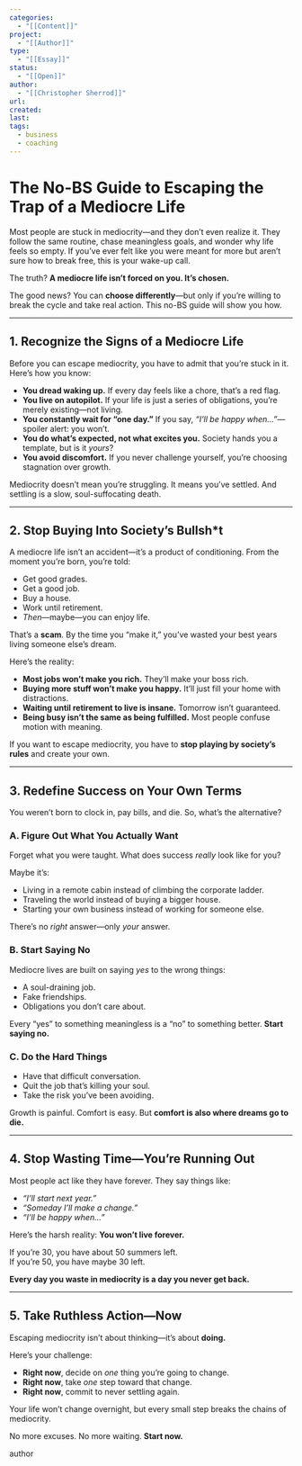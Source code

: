 ```yaml
---
categories:
  - "[[Content]]"
project:
  - "[[Author]]"
type:
  - "[[Essay]]"
status:
  - "[[Open]]"
author:
  - "[[Christopher Sherrod]]"
url: 
created:
last:
tags:
  - business
  - coaching
---
```

# **The No-BS Guide to Escaping the Trap of a Mediocre Life**  

Most people are stuck in mediocrity—and they don’t even realize it. They follow the same routine, chase meaningless goals, and wonder why life feels so empty. If you’ve ever felt like you were meant for more but aren’t sure how to break free, this is your wake-up call.  

The truth? **A mediocre life isn’t forced on you. It’s chosen.**  

The good news? You can **choose differently**—but only if you’re willing to break the cycle and take real action. This no-BS guide will show you how.  

---

## **1. Recognize the Signs of a Mediocre Life**  

Before you can escape mediocrity, you have to admit that you’re stuck in it. Here’s how you know:  

- **You dread waking up.** If every day feels like a chore, that’s a red flag.  
- **You live on autopilot.** If your life is just a series of obligations, you’re merely existing—not living.  
- **You constantly wait for “one day.”** If you say, *“I’ll be happy when…”*—spoiler alert: you won’t.  
- **You do what’s expected, not what excites you.** Society hands you a template, but is it *yours*?  
- **You avoid discomfort.** If you never challenge yourself, you’re choosing stagnation over growth.  

Mediocrity doesn’t mean you’re struggling. It means you’ve settled. And settling is a slow, soul-suffocating death.  

---

## **2. Stop Buying Into Society’s Bullsh*t**  

A mediocre life isn’t an accident—it’s a product of conditioning. From the moment you’re born, you’re told:  

- Get good grades.  
- Get a good job.  
- Buy a house.  
- Work until retirement.  
- *Then*—maybe—you can enjoy life.  

That’s a **scam**. By the time you “make it,” you’ve wasted your best years living someone else’s dream.  

Here’s the reality:  
- **Most jobs won’t make you rich.** They’ll make your boss rich.  
- **Buying more stuff won’t make you happy.** It’ll just fill your home with distractions.  
- **Waiting until retirement to live is insane.** Tomorrow isn’t guaranteed.  
- **Being busy isn’t the same as being fulfilled.** Most people confuse motion with meaning.  

If you want to escape mediocrity, you have to **stop playing by society’s rules** and create your own.  

---

## **3. Redefine Success on Your Own Terms**  

You weren’t born to clock in, pay bills, and die. So, what’s the alternative?  

### **A. Figure Out What You Actually Want**  
Forget what you were taught. What does success *really* look like for you?  

Maybe it’s:  
- Living in a remote cabin instead of climbing the corporate ladder.  
- Traveling the world instead of buying a bigger house.  
- Starting your own business instead of working for someone else.  

There’s no *right* answer—only *your* answer.  

### **B. Start Saying No**  
Mediocre lives are built on saying *yes* to the wrong things:  
- A soul-draining job.  
- Fake friendships.  
- Obligations you don’t care about.  

Every “yes” to something meaningless is a “no” to something better. **Start saying no.**  

### **C. Do the Hard Things**  
- Have that difficult conversation.  
- Quit the job that’s killing your soul.  
- Take the risk you’ve been avoiding.  

Growth is painful. Comfort is easy. But **comfort is also where dreams go to die.**  

---

## **4. Stop Wasting Time—You’re Running Out**  

Most people act like they have forever. They say things like:  
- *“I’ll start next year.”*  
- *“Someday I’ll make a change.”*  
- *“I’ll be happy when…”*  

Here’s the harsh reality: **You won’t live forever.**  

If you’re 30, you have about 50 summers left.  
If you’re 50, you have maybe 30 left.  

**Every day you waste in mediocrity is a day you never get back.**  

---

## **5. Take Ruthless Action—Now**  

Escaping mediocrity isn’t about thinking—it’s about **doing.**  

Here’s your challenge:  
- **Right now**, decide on *one* thing you’re going to change.  
- **Right now**, take *one* step toward that change.  
- **Right now**, commit to never settling again.  

Your life won’t change overnight, but every small step breaks the chains of mediocrity.  

No more excuses. No more waiting. **Start now.**

author
